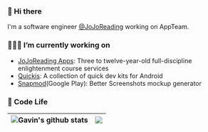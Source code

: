### 👋 Hi there 

I'm a software engineer [@JoJoReading](https://www.jojoreading.com/) working on AppTeam.

### 👨🏻‍💻 I’m currently working on 

- [JoJoReading Apps](https://www.jojoreading.com/): Three to twelve-year-old full-discipline enlightenment course services
- [Quickis](https://github.com/Quickits): A collection of quick dev kits for Android
- [Snapmod](https://play.google.com/store/apps/details?id=cn.gavinliu.snapmod&hl=en)(Google Play): Better Screenshots mockup generator

### 🚀 Code Life

| <img align="center" src="https://github-readme-stats.vercel.app/api?username=gavinliu&show_icons=true&theme=default&hide_title=false&hide=contribs&include_all_commits=true&hide_border=true" alt="Gavin's github stats" /> | <img align="center" src="https://github-readme-stats.vercel.app/api/top-langs/?username=gavinliu&layout=compact&theme=default&hide_border=true&hide=css,html" /> |
| ------------- | ------------- |
